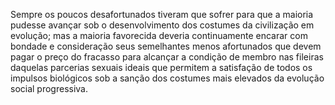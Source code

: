 ﻿Sempre os poucos desafortunados tiveram que sofrer para que a maioria pudesse avançar sob o desenvolvimento dos costumes da civilização em evolução; mas a maioria favorecida deveria continuamente encarar com bondade e consideração seus semelhantes menos afortunados que devem pagar o preço do fracasso para alcançar a condição de membro nas fileiras daquelas parcerias sexuais ideais que permitem a satisfação de todos os impulsos biológicos sob a sanção dos costumes mais elevados da evolução social progressiva.